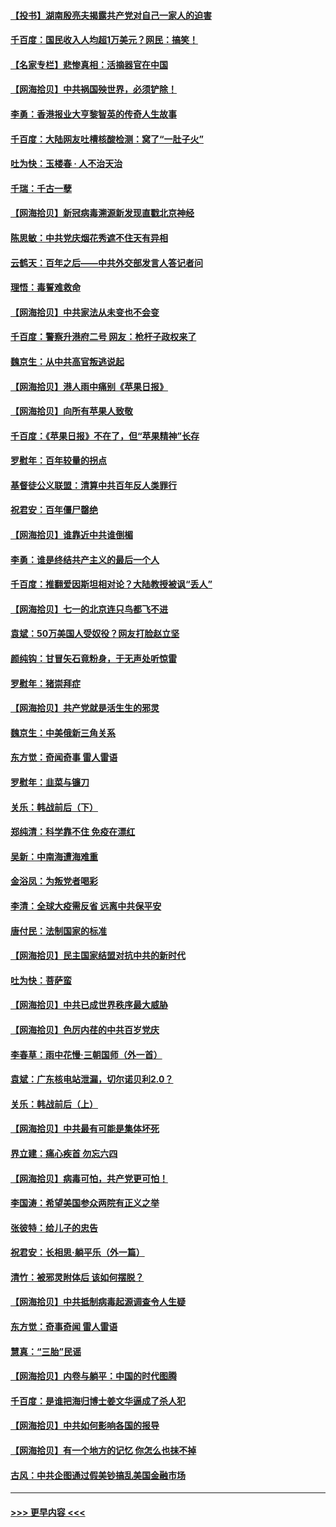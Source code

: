#### [【投书】湖南殷亮夫揭露共产党对自己一家人的迫害](../pages/nsc993/n13057744.md?t=06302202) 
#### [千百度：国民收入人均超1万美元？网民：搞笑！](../pages/nsc993/n13057692.md?t=06302202) 
#### [【名家专栏】悲惨真相：活摘器官在中国](../pages/nsc993/n13056611.md?t=06302202) 
#### [【网海拾贝】中共祸国殃世界，必须铲除！](../pages/nsc993/n13056011.md?t=06302202) 
#### [李勇：香港报业大亨黎智英的传奇人生故事](../pages/nsc993/n13055258.md?t=06302202) 
#### [千百度：大陆网友吐槽核酸检测：窝了“一肚子火”](../pages/nsc993/n13055194.md?t=06302202) 
#### [吐为快：玉楼春 · 人不治天治](../pages/nsc993/n13054028.md?t=06302202) 
#### [千瑞：千古一孽](../pages/nsc993/n13054016.md?t=06302202) 
#### [【网海拾贝】新冠病毒溯源新发现直戳北京神经](../pages/nsc993/n13052425.md?t=06302202) 
#### [陈思敏：中共党庆烟花秀遮不住天有异相](../pages/nsc993/n13052020.md?t=06302202) 
#### [云鹤天：百年之后——中共外交部发言人答记者问](../pages/nsc993/n13051604.md?t=06302202) 
#### [理悟：毒誓难救命](../pages/nsc993/n13051601.md?t=06302202) 
#### [【网海拾贝】中共家法从未变也不会变](../pages/nsc993/n13050366.md?t=06302202) 
#### [千百度：警察升港府二号 网友：枪杆子政权来了](../pages/nsc993/n13050261.md?t=06302202) 
#### [魏京生：从中共高官叛逃说起](../pages/nsc993/n13048997.md?t=06302202) 
#### [【网海拾贝】港人雨中痛别《苹果日报》](../pages/nsc993/n13048941.md?t=06302202) 
#### [【网海拾贝】向所有苹果人致敬](../pages/nsc993/n13046795.md?t=06302202) 
#### [千百度：《苹果日报》不在了，但“苹果精神”长存](../pages/nsc993/n13046703.md?t=06302202) 
#### [罗慰年：百年较量的拐点](../pages/nsc993/n13046542.md?t=06302202) 
#### [基督徒公义联盟：清算中共百年反人类罪行](../pages/nsc993/n13046499.md?t=06302202) 
#### [祝君安：百年僵尸罄绝](../pages/nsc993/n13045595.md?t=06302202) 
#### [【网海拾贝】谁靠近中共谁倒楣](../pages/nsc993/n13044667.md?t=06302202) 
#### [李勇：谁是终结共产主义的最后一个人](../pages/nsc993/n13044397.md?t=06302202) 
#### [千百度：推翻爱因斯坦相对论？大陆教授被讽“丢人”](../pages/nsc993/n13043908.md?t=06302202) 
#### [【网海拾贝】七一的北京连只鸟都飞不进](../pages/nsc993/n13041377.md?t=06302202) 
#### [袁斌：50万美国人受奴役？网友打脸赵立坚](../pages/nsc993/n13041330.md?t=06302202) 
#### [颜纯钩：甘冒矢石竟粉身，于无声处听惊雷](../pages/nsc993/n13041140.md?t=06302202) 
#### [罗慰年：猪崇拜症](../pages/nsc993/n13041071.md?t=06302202) 
#### [【网海拾贝】共产党就是活生生的邪灵](../pages/nsc993/n13036627.md?t=06302202) 
#### [魏京生：中美俄新三角关系](../pages/nsc993/n13035986.md?t=06302202) 
#### [东方觉：奇闻奇事 雷人雷语](../pages/nsc993/n13035878.md?t=06302202) 
#### [罗慰年：韭菜与镰刀](../pages/nsc993/n13034374.md?t=06302202) 
#### [关乐：韩战前后（下）](../pages/nsc993/n13034113.md?t=06302202) 
#### [郑纯清：科学靠不住 免疫在漂红](../pages/nsc993/n13034093.md?t=06302202) 
#### [吴新：中南海遭海难重](../pages/nsc993/n13034084.md?t=06302202) 
#### [金浴凤：为叛党者喝彩](../pages/nsc993/n13034058.md?t=06302202) 
#### [李清：全球大疫需反省 远离中共保平安](../pages/nsc993/n13033784.md?t=06302202) 
#### [唐付民：法制国家的标准](../pages/nsc993/n13032944.md?t=06302202) 
#### [【网海拾贝】民主国家结盟对抗中共的新时代](../pages/nsc993/n13031717.md?t=06302202) 
#### [吐为快：菩萨蛮](../pages/nsc993/n13030033.md?t=06302202) 
#### [【网海拾贝】中共已成世界秩序最大威胁](../pages/nsc993/n13028138.md?t=06302202) 
#### [【网海拾贝】色厉内荏的中共百岁党庆](../pages/nsc993/n13025582.md?t=06302202) 
#### [李春草：雨中花慢‧三朝国师（外一首）](../pages/nsc993/n13025567.md?t=06302202) 
#### [袁斌：广东核电站泄漏，切尔诺贝利2.0？](../pages/nsc993/n13025475.md?t=06302202) 
#### [关乐：韩战前后（上）](../pages/nsc993/n13025387.md?t=06302202) 
#### [【网海拾贝】中共最有可能是集体坏死](../pages/nsc993/n13023101.md?t=06302202) 
#### [界立建：痛心疾首 勿忘六四](../pages/nsc993/n13022339.md?t=06302202) 
#### [【网海拾贝】病毒可怕，共产党更可怕！](../pages/nsc993/n13020728.md?t=06302202) 
#### [李国涛：希望美国参众两院有正义之举](../pages/nsc993/n13020674.md?t=06302202) 
#### [张彼特：给儿子的忠告](../pages/nsc993/n13018934.md?t=06302202) 
#### [祝君安：长相思‧躺平乐（外一篇）](../pages/nsc993/n13018923.md?t=06302202) 
#### [清竹：被邪灵附体后 该如何摆脱？](../pages/nsc993/n13018877.md?t=06302202) 
#### [【网海拾贝】中共抵制病毒起源调查令人生疑](../pages/nsc993/n13017785.md?t=06302202) 
#### [东方觉：奇事奇闻 雷人雷语](../pages/nsc993/n13017577.md?t=06302202) 
#### [慧真：“三胎”民谣](../pages/nsc993/n13017394.md?t=06302202) 
#### [【网海拾贝】内卷与躺平：中国的时代图腾](../pages/nsc993/n13016128.md?t=06302202) 
#### [千百度：是谁把海归博士姜文华逼成了杀人犯](../pages/nsc993/n13015218.md?t=06302202) 
#### [【网海拾贝】中共如何影响各国的报导](../pages/nsc993/n13012599.md?t=06302202) 
#### [【网海拾贝】有一个地方的记忆 你怎么也抹不掉](../pages/nsc993/n13009802.md?t=06302202) 
#### [古风：中共企图通过假美钞搞乱美国金融市场](../pages/nsc993/n13009626.md?t=06302202) 

----
#### [ >>> 更早内容 <<< ](../indexes/nsc993-earlier.md)
